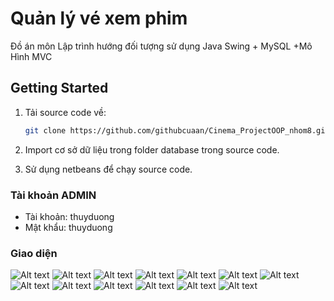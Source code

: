 <!-- author: dinhan -->
# Quản lý vé xem phim
Đồ án môn Lập trình hướng đối tượng sử dụng Java Swing + MySQL +Mô Hình MVC
## Getting Started

1. Tải source code về:

   ```bash
   git clone https://github.com/githubcuaan/Cinema_ProjectOOP_nhom8.git
   ```
2. Import cơ sở dữ liệu trong folder database trong source code.

3. Sử dụng netbeans để chạy source code.

### Tài khoản ADMIN
- Tài khoản: thuyduong
- Mật khẩu: thuyduong

### Giao diện
![Alt text](./img/dangnhap.png)
![Alt text](./img/dangki.png)
![Alt text](./img/quanlykhach.png)
![Alt text](./img/quanlynhanvien.png)
![Alt text](./img/doanhthu.png)
![Alt text](./img/quanlyvatpham.png)
![Alt text](./img/quanlyphim.png)
![Alt text](./img/quanlyrap.png)
![Alt text](./img/quanlysuatchieu.png)
![Alt text](./img/chonphim.png)
![Alt text](./img/chonghe.png)
![Alt text](./img/chondoan.png)
![Alt text](./img/thanhtoan.png)
